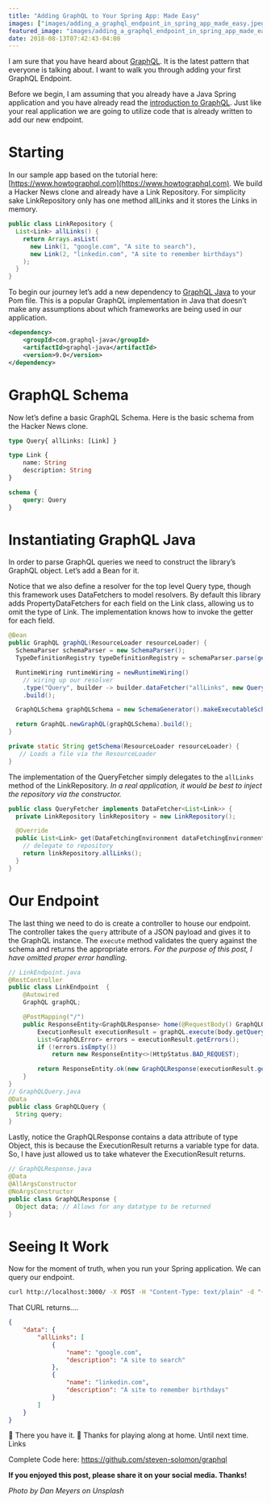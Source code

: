 ```yaml
---
title: "Adding GraphQL to Your Spring App: Made Easy"
images: ["images/adding_a_graphql_endpoint_in_spring_app_made_easy.jpeg"]
featured_image: "images/adding_a_graphql_endpoint_in_spring_app_made_easy.jpeg"
date: 2018-08-13T07:42:43-04:00
---
```


I am sure that you have heard about [GraphQL](https://www.youtube.com/watch?v=Oh5oC98ztvI). It is the latest pattern that everyone is talking about. I want to walk you through adding your first GraphQL Endpoint.

Before we begin, I am assuming that you already have a Java Spring application and you have already read the [introduction to GraphQL](https://graphql.org/learn/). Just like your real application we are going to utilize code that is already written to add our new endpoint.

# Starting

In our sample app based on the tutorial here: [https://www.howtographql.com](https://www.howtographql.com). We build a Hacker News clone and already have a Link Repository. For simplicity sake LinkRepository only has one method allLinks and it stores the Links in memory.

```java
public class LinkRepository {
  List<Link> allLinks() {
    return Arrays.asList(
      new Link(1, "google.com", "A site to search"),
      new Link(2, "linkedin.com", "A site to remember birthdays")
    );
  }
}
```

To begin our journey let’s add a new dependency to [GraphQL Java](https://github.com/graphql-java/graphql-java) to your Pom file. This is a popular GraphQL implementation in Java that doesn’t make any assumptions about which frameworks are being used in our application.

```xml
<dependency>
    <groupId>com.graphql-java</groupId>
    <artifactId>graphql-java</artifactId>
    <version>9.0</version>
</dependency>
```

# GraphQL Schema

Now let’s define a basic GraphQL Schema. Here is the basic schema from the Hacker News clone.

```graphql
type Query{ allLinks: [Link] }

type Link {
    name: String
    description: String
}

schema {
    query: Query
}
```

# Instantiating GraphQL Java

In order to parse GraphQL queries we need to construct the library’s GraphQL object. Let’s add a Bean for it.

Notice that we also define a resolver for the top level Query type, though this framework uses DataFetchers to model resolvers. By default this library adds PropertyDataFetchers for each field on the Link class, allowing us to omit the type of Link. The implementation knows how to invoke the getter for each field.

```java
@Bean
public GraphQL graphQL(ResourceLoader resourceLoader) {
  SchemaParser schemaParser = new SchemaParser();
  TypeDefinitionRegistry typeDefinitionRegistry = schemaParser.parse(getSchema(resourceLoader));

  RuntimeWiring runtimeWiring = newRuntimeWiring()
    // wiring up our resolver
    .type("Query", builder -> builder.dataFetcher("allLinks", new QueryFetcher()))
    .build();

  GraphQLSchema graphQLSchema = new SchemaGenerator().makeExecutableSchema(typeDefinitionRegistry, runtimeWiring);

  return GraphQL.newGraphQL(graphQLSchema).build();
}

private static String getSchema(ResourceLoader resourceLoader) {
   // Loads a file via the ResourceLoader
}
```

The implementation of the QueryFetcher simply delegates to the `allLinks` method of the LinkRepository. *In a real application, it would be best to inject the repository via the constructor.*

```java
public class QueryFetcher implements DataFetcher<List<Link>> {
  private LinkRepository linkRepository = new LinkRepository();

  @Override
  public List<Link> get(DataFetchingEnvironment dataFetchingEnvironment) {
    // delegate to repository
    return linkRepository.allLinks();
  }
}
```

# Our Endpoint

The last thing we need to do is create a controller to house our endpoint. The controller takes the `query` attribute of a JSON payload and gives it to the GraphQL instance. The `execute` method validates the query against the schema and returns the appropriate errors. *For the purpose of this post, I have omitted proper error handling.*

```java
// LinkEndpoint.java
@RestController
public class LinkEndpoint  {
    @Autowired
    GraphQL graphQL;

    @PostMapping("/")
    public ResponseEntity<GraphQLResponse> home(@RequestBody() GraphQLQuery body) {
        ExecutionResult executionResult = graphQL.execute(body.getQuery());
        List<GraphQLError> errors = executionResult.getErrors();
        if (!errors.isEmpty())
            return new ResponseEntity<>(HttpStatus.BAD_REQUEST);

        return ResponseEntity.ok(new GraphQLResponse(executionResult.getData()));
    }
}
// GraphQLQuery.java
@Data
public class GraphQLQuery {
  String query;
}
```

Lastly, notice the GraphQLResponse contains a data attribute of type Object, this is because the ExecutionResult returns a variable type for data. So, I have just allowed us to take whatever the ExecutionResult returns.

```java
// GraphQLResponse.java
@Data
@AllArgsConstructor
@NoArgsConstructor
public class GraphQLResponse {
  Object data; // Allows for any datatype to be returned
}
```

# Seeing It Work

Now for the moment of truth, when you run your Spring application. We can query our endpoint.

```bash
curl http://localhost:3000/ -X POST -H "Content-Type: text/plain" -d "{allLinks {name, description}}"
```

That CURL returns….
```json
{
    "data": {
        "allLinks": [
            {
                "name": "google.com",
                "description": "A site to search"
            },
            {
                "name": "linkedin.com",
                "description": "A site to remember birthdays"
            }
        ]
    }
}
```

🎉 There you have it. 🎉 Thanks for playing along at home. Until next time.
Links

Complete Code here: https://github.com/steven-solomon/graphql

**If you enjoyed this post, please share it on your social media. Thanks!**

*Photo by Dan Meyers on Unsplash*